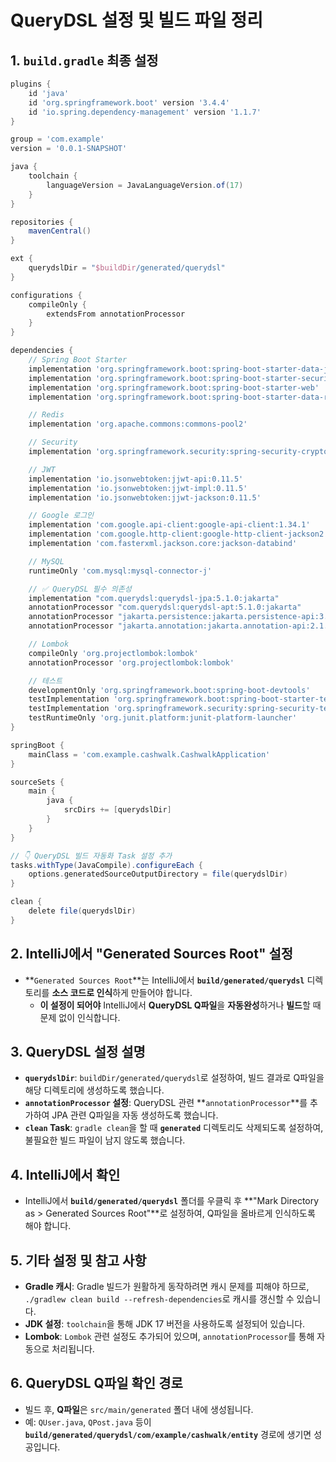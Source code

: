 
# QueryDSL 설정 및 빌드 파일 정리

## 1. `build.gradle` 최종 설정

```groovy
plugins {
    id 'java'
    id 'org.springframework.boot' version '3.4.4'
    id 'io.spring.dependency-management' version '1.1.7'
}

group = 'com.example'
version = '0.0.1-SNAPSHOT'

java {
    toolchain {
        languageVersion = JavaLanguageVersion.of(17)
    }
}

repositories {
    mavenCentral()
}

ext {
    querydslDir = "$buildDir/generated/querydsl"
}

configurations {
    compileOnly {
        extendsFrom annotationProcessor
    }
}

dependencies {
    // Spring Boot Starter
    implementation 'org.springframework.boot:spring-boot-starter-data-jpa'
    implementation 'org.springframework.boot:spring-boot-starter-security'
    implementation 'org.springframework.boot:spring-boot-starter-web'
    implementation 'org.springframework.boot:spring-boot-starter-data-redis'

    // Redis
    implementation 'org.apache.commons:commons-pool2'

    // Security
    implementation 'org.springframework.security:spring-security-crypto'

    // JWT
    implementation 'io.jsonwebtoken:jjwt-api:0.11.5'
    implementation 'io.jsonwebtoken:jjwt-impl:0.11.5'
    implementation 'io.jsonwebtoken:jjwt-jackson:0.11.5'

    // Google 로그인
    implementation 'com.google.api-client:google-api-client:1.34.1'
    implementation 'com.google.http-client:google-http-client-jackson2:1.39.2'
    implementation 'com.fasterxml.jackson.core:jackson-databind'

    // MySQL
    runtimeOnly 'com.mysql:mysql-connector-j'

    // ✅ QueryDSL 필수 의존성
    implementation "com.querydsl:querydsl-jpa:5.1.0:jakarta"
    annotationProcessor "com.querydsl:querydsl-apt:5.1.0:jakarta"
    annotationProcessor "jakarta.persistence:jakarta.persistence-api:3.1.0"
    annotationProcessor "jakarta.annotation:jakarta.annotation-api:2.1.1"

    // Lombok
    compileOnly 'org.projectlombok:lombok'
    annotationProcessor 'org.projectlombok:lombok'

    // 테스트
    developmentOnly 'org.springframework.boot:spring-boot-devtools'
    testImplementation 'org.springframework.boot:spring-boot-starter-test'
    testImplementation 'org.springframework.security:spring-security-test'
    testRuntimeOnly 'org.junit.platform:junit-platform-launcher'
}

springBoot {
    mainClass = 'com.example.cashwalk.CashwalkApplication'
}

sourceSets {
    main {
        java {
            srcDirs += [querydslDir]
        }
    }
}

// 👇 QueryDSL 빌드 자동화 Task 설정 추가
tasks.withType(JavaCompile).configureEach {
    options.generatedSourceOutputDirectory = file(querydslDir)
}

clean {
    delete file(querydslDir)
}
```

## 2. IntelliJ에서 "Generated Sources Root" 설정
- **`Generated Sources Root`**는 IntelliJ에서 **`build/generated/querydsl`** 디렉토리를 **소스 코드로 인식**하게 만들어야 합니다.
  - **이 설정이 되어야** IntelliJ에서 **QueryDSL Q파일**을 **자동완성**하거나 **빌드**할 때 문제 없이 인식합니다.

## 3. QueryDSL 설정 설명
- **`querydslDir`**: `buildDir/generated/querydsl`로 설정하여, 빌드 결과로 Q파일을 해당 디렉토리에 생성하도록 했습니다.
- **`annotationProcessor` 설정**: QueryDSL 관련 **`annotationProcessor`**를 추가하여 JPA 관련 Q파일을 자동 생성하도록 했습니다.
- **`clean` Task**: `gradle clean`을 할 때 **`generated`** 디렉토리도 삭제되도록 설정하여, 불필요한 빌드 파일이 남지 않도록 했습니다.
  
## 4. IntelliJ에서 확인
- IntelliJ에서 **`build/generated/querydsl`** 폴더를 우클릭 후 **"Mark Directory as > Generated Sources Root"**로 설정하여, Q파일을 올바르게 인식하도록 해야 합니다.

## 5. 기타 설정 및 참고 사항
- **Gradle 캐시**: Gradle 빌드가 원활하게 동작하려면 캐시 문제를 피해야 하므로, `./gradlew clean build --refresh-dependencies`로 캐시를 갱신할 수 있습니다.
- **JDK 설정**: `toolchain`을 통해 JDK 17 버전을 사용하도록 설정되어 있습니다.
- **Lombok**: `Lombok` 관련 설정도 추가되어 있으며, `annotationProcessor`를 통해 자동으로 처리됩니다.

## 6. QueryDSL Q파일 확인 경로
- 빌드 후, **Q파일**은 `src/main/generated` 폴더 내에 생성됩니다.
- 예: `QUser.java`, `QPost.java` 등이 **`build/generated/querydsl/com/example/cashwalk/entity`** 경로에 생기면 성공입니다.
